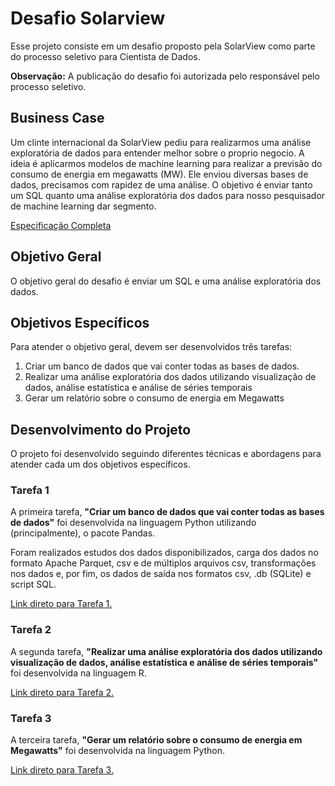 # Desafio Solarview

Esse projeto consiste em um desafio proposto pela SolarView como parte do processo seletivo para Cientista de Dados.

**Observação:** A publicação do desafio foi autorizada pelo responsável pelo processo seletivo.

## **Business Case**

Um clinte internacional da SolarView pediu para realizarmos uma análise exploratória de dados para entender melhor sobre o proprio negocio. A ideia é aplicarmos modelos de machine learning para realizar a previsão do consumo de energia em megawatts (MW). Ele enviou diversas bases de dados, precisamos com rapidez de uma análise. O objetivo é enviar tanto um SQL quanto uma análise exploratória dos dados para nosso pesquisador de machine learning dar segmento.

[Especificação Completa](https://github.com/gsabato/DesafioSolarview/blob/master/docs/desafio_solarview.ipynb)

## **Objetivo Geral**

O objetivo geral do desafio é enviar um SQL e uma análise exploratória dos dados.

## **Objetivos Específicos**

Para atender o objetivo geral, devem ser desenvolvidos três tarefas:

1. Criar um banco de dados que vai conter todas as bases de dados.
2. Realizar uma análise exploratória dos dados utilizando visualização de dados, análise estatística e análise de séries temporais
3. Gerar um relatório sobre o consumo de energia em Megawatts

## **Desenvolvimento do Projeto**

O projeto foi desenvolvido seguindo diferentes técnicas e abordagens para atender cada um dos objetivos específicos.

### **Tarefa 1**

A primeira tarefa, **"Criar um banco de dados que vai conter todas as bases de dados"** foi desenvolvida na linguagem Python utilizando (principalmente), o pacote Pandas. 

Foram realizados estudos dos dados disponibilizados, carga dos dados no formato Apache Parquet, csv e de múltiplos arquivos csv, transformações nos dados e, por fim, os dados de saída nos formatos csv, .db (SQLite) e script SQL.

[Link direto para Tarefa 1.](https://github.com/gsabato/DesafioSolarview/blob/master/01-sql/task01.ipynb)

### **Tarefa 2**

A segunda tarefa, **"Realizar uma análise exploratória dos dados utilizando visualização de dados, análise estatística e análise de séries temporais"** foi desenvolvida na linguagem R.

[Link direto para Tarefa 2.](https://github.com/gsabato/DesafioSolarview/blob/master/02-analise_exploratoria/task02.R)

### **Tarefa 3**

A terceira tarefa, **"Gerar um relatório sobre o consumo de energia em Megawatts"** foi desenvolvida na linguagem Python.

[Link direto para Tarefa 3.](https://github.com/gsabato/DesafioSolarview/blob/master/03-relatorio/task03.ipynb)

